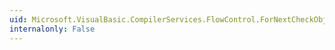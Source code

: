 ```yaml
---
uid: Microsoft.VisualBasic.CompilerServices.FlowControl.ForNextCheckObj(System.Object,System.Object,System.Object@)
internalonly: False
---
```

